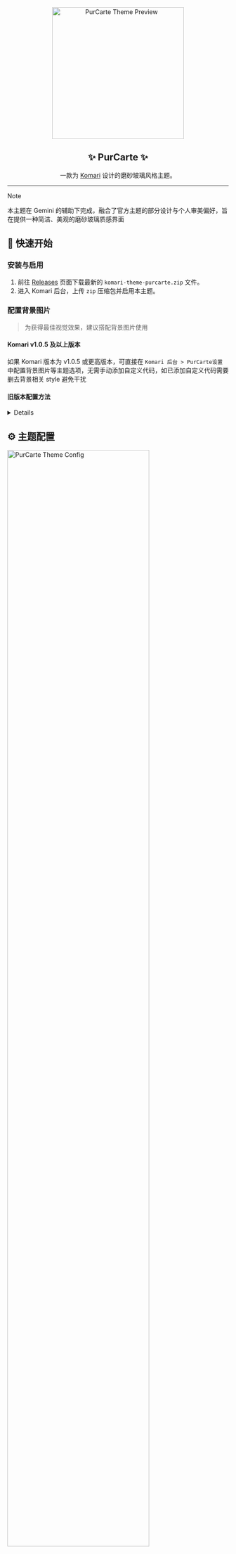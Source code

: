 <div align="center">

<img width="300" src="./preview.png" alt="PurCarte Theme Preview">

## ✨ PurCarte ✨

一款为 [Komari](https://github.com/komari-monitor/komari) 设计的磨砂玻璃风格主题。

</div>

---

> [!NOTE]
> 本主题在 Gemini 的辅助下完成，融合了官方主题的部分设计与个人审美偏好，旨在提供一种简洁、美观的磨砂玻璃质感界面

## 🚀 快速开始

### 安装与启用

1.  前往 [Releases](https://github.com/Montia37/komari-theme-purcarte/releases) 页面下载最新的 `komari-theme-purcarte.zip` 文件。
2.  进入 Komari 后台，上传 `zip` 压缩包并启用本主题。

### 配置背景图片

> 为获得最佳视觉效果，建议搭配背景图片使用

#### Komari v1.0.5 及以上版本

如果 Komari 版本为 v1.0.5 或更高版本，可直接在 `Komari 后台 > PurCarte设置` 中配置背景图片等主题选项，无需手动添加自定义代码，如已添加自定义代码需要删去背景相关 style 避免干扰

#### 旧版本配置方法

<details>

对于旧版本，请在 `Komari 后台 > 设置 > 站点 > 自定义 Body` 处添加以下代码并保存：

```html
<style>
  /* 自定义背景图片 */
  body::before {
    content: "";
    position: fixed;
    top: 0;
    left: 0;
    width: 100%;
    height: 100%;
    z-index: -1;
    background: url(https://i.yon.li/w/682f73d97eade.png) center/cover no-repeat;
  }
</style>
```

</details>

## ⚙️ 主题配置

<img width="80%" src="./public/examples/PurCarte-Theme-Config.png" alt="PurCarte Theme Config">

本主题支持通过 Komari 后台进行详细配置，所有可用选项如下：

#### 样式调整

| 名称 | 配置项 | 类型 | 默认值 | 说明 |
| :--- | :--- | :--- | :--- | :--- |
| 背景图片链接 | `backgroundImage` | `string` | `/assets/Moonlit-Scenery.webp` | 目前仅支持单张背景图片（eg: https://test.com/1.png ） |
| 启用视频背景 | `enableVideoBackground` | `switch` | `false` | 启用后将使用视频作为背景 |
| 视频背景链接 | `videoBackgroundUrl` | `string` | `/assets/LanternRivers_1080p15fps2Mbps3s.mp4` | 视频背景链接（eg: https://test.com/1.mp4 ），建议使用无声视频，且视频文件较大时可能会影响加载速度 |
| 启用磨砂玻璃效果 | `enableBlur` | `switch` | `true` | 启用后将使主要容器拥有磨砂玻璃效果 |
| 磨砂玻璃模糊值 | `blurValue` | `number` | `10` | 调整模糊值大小，数值越大模糊效果越明显，建议值为 5-20，为 0 则表示不启用模糊效果 |
| 磨砂玻璃背景色 | `blurBackgroundColor` | `string` | `rgba(255, 255, 255, 0.5)\|rgba(0, 0, 0, 0.5)` | 调整模糊背景色，推荐 rgba 颜色值，使用“\|”分隔亮色模式和暗色模式的颜色值（eg: rgba(255, 255, 255, 0.5)\|rgba(0, 0, 0, 0.5)） |
| 启用标签透明背景 | `enableTransparentTags` | `switch` | `true` | 启用后标签将使用较为透明的背景色，当背景情况复杂导致标签难以辨识时建议关闭 |
| 标签默认颜色列表 | `tagDefaultColorList` | `string` | `ruby,gray,gold,bronze,brown,yellow,amber,orange,tomato,red` | 标签默认颜色列表，展示的标签将按顺序调用该颜色池，逗号分隔（可用的颜色列表请参考：https://www.radix-ui.com/themes/docs/theme/color ，改完没有生效则说明填写有误） |
| 默认主题颜色 | `selectThemeColor` | `select` | `violet` | 设置默认主题颜色，颜色对照请参考：https://www.radix-ui.com/themes/docs/theme/color |
| 启用 localStorage 配置 | `enableLocalStorage` | `switch` | `true` | 启用后将优先使用用户浏览器本地配置的视图和外观设置。关闭后将强制使用下方的主题配置，本地可调整但刷新即恢复 |
| 默认展示视图 | `selectedDefaultView` | `select` | `grid` | 设置默认展示视图为网格或表格 |
| 默认外观 | `selectedDefaultAppearance` | `select` | `system` | 设置默认外观为浅色、深色或系统主题 |
| 状态卡片显示控制 | `statusCardsVisibility` | `string` | `currentTime:true,currentOnline:true,regionOverview:true,trafficOverview:true,networkSpeed:true` | 控制状态卡片的显示与隐藏，格式为 卡片名称:显示状态（true/false），多个卡片使用逗号分隔，支持的卡片名称包括 currentTime（当前时间）, currentOnline（当前在线）, regionOverview（点亮地区）, trafficOverview（流量概览）, networkSpeed（网络速率） |

#### 标题栏设置

| 名称 | 配置项 | 类型 | 默认值 | 说明 |
| :--- | :--- | :--- | :--- | :--- |
| 启用标题栏左侧 Logo | `enableLogo` | `switch` | `false` | 启用后默认在标题栏左侧显示 Logo |
| Logo 图片链接 | `logoUrl` | `string` | `/assets/logo.png` | Logo 图片链接（eg: https://test.com/logo.png） |
| 启用标题栏标题 | `enableTitle` | `switch` | `true` | 启用后默认在顶栏左侧显示标题 |
| 标题栏标题文本 | `titleText` | `string` | &nbsp; | 标题栏左侧显示的文本（留空则使用站点标题） |
| 启用搜索按钮 | `enableSearchButton` | `switch` | `true` | 启用后默认在标题栏右侧显示搜索按钮 |
| 启用管理按钮 | `enableAdminButton` | `switch` | `true` | 启用后默认在标题栏右侧显示管理按钮 |

#### 内容设置

| 名称 | 配置项 | 类型 | 默认值 | 说明 |
| :--- | :--- | :--- | :--- | :--- |
| 启用统计栏 | `enableStatsBar` | `switch` | `true` | 启用后默认显示统计栏 |
| 启用分组栏 | `enableGroupedBar` | `switch` | `true` | 启用后默认显示分组栏 |
| 启用 SWAP 显示 | `enableSwap` | `switch` | `true` | 启用后默认显示 SWAP 信息 |
| 流量进度条样式 | `selectTrafficProgressStyle` | `select` | `circular` | 设置流量进度条样式为 circular（环形）或 linear（线形） |
| 启用列表视图进度条 | `enableListItemProgressBar` | `switch` | `true` | 启用后列表视图中将会显示进度条来表示使用率 |

#### Instance 设置

| 名称 | 配置项 | 类型 | 默认值 | 说明 |
| :--- | :--- | :--- | :--- | :--- |
| 启用 Instance 详情信息 | `enableInstanceDetail` | `switch` | `true` | 启用后默认显示 Instance 详情 |
| 启用延迟图表 | `enablePingChart` | `switch` | `true` | 启用后默认显示延迟图表 |
| 启用连接断点 | `enableConnectBreaks` | `switch` | `false` | 启用后图表中的曲线将会跨过断点形成连续的线条，并使用半透明的垂直参考线来标记断点位置 |
| 延迟图表最大渲染点数 | `pingChartMaxPoints` | `number` | `0` | 设置延迟图表的最大渲染点数来优化图表渲染，0 表示不限制，推荐值为 2000 或更小的值 |

## 🛠️ 本地开发

1.  **克隆仓库**

    ```bash
    git clone https://github.com/Montia37/komari-theme-purcarte.git
    cd komari-theme-purcarte
    ```

2.  **安装依赖**

    ```bash
    yarn install
    ```

3.  **启动开发服务器**

    ```bash
    yarn dev
    ```

4.  在浏览器中打开 `http://localhost:5173` (或 Vite 提示的其他端口) 即可进行预览和调试。

## 📄 许可证

本项目采用 [MIT License](LICENSE) 授权。
